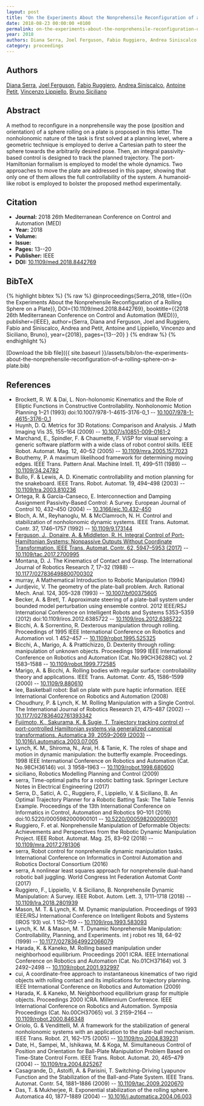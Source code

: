 ```yaml
---
layout: post
title: "On the Experiments About the Nonprehensile Reconfiguration of a Rolling Sphere on a Plate"
date: 2018-08-23 00:00:00 +0100
permalink: on-the-experiments-about-the-nonprehensile-reconfiguration-of-a-rolling-sphere-on-a-plate
year: 2018
authors: Diana Serra, Joel Ferguson, Fabio Ruggiero, Andrea Siniscalco, Antoine Petit, Vincenzo Lippiello, Bruno Siciliano
category: proceedings
---
```

 
## Authors
[Diana Serra](authors/diana-serra), [Joel Ferguson](authors/joel-ferguson), [Fabio Ruggiero](authors/fabio-ruggiero), [Andrea Siniscalco](authors/andrea-siniscalco), [Antoine Petit](authors/antoine-petit), [Vincenzo Lippiello](authors/vincenzo-lippiello), [Bruno Siciliano](authors/bruno-siciliano)
 
## Abstract
A method to reconfigure in a nonprehensile way the pose (position and orientation) of a sphere rolling on a plate is proposed in this letter. The nonholonomic nature of the task is first solved at a planning level, where a geometric technique is employed to derive a Cartesian path to steer the sphere towards the arbitrarily desired pose. Then, an integral passivity-based control is designed to track the planned trajectory. The port-Hamiltonian formalism is employed to model the whole dynamics. Two approaches to move the plate are addressed in this paper, showing that only one of them allows the full controllability of the system. A humanoid-like robot is employed to bolster the proposed method experimentally.
 
## Citation
- **Journal:** 2018 26th Mediterranean Conference on Control and Automation (MED)
- **Year:** 2018
- **Volume:** 
- **Issue:** 
- **Pages:** 13--20
- **Publisher:** IEEE
- **DOI:** [10.1109/med.2018.8442769](https://doi.org/10.1109/med.2018.8442769)
 
## BibTeX
{% highlight bibtex %}
{% raw %}
@inproceedings{Serra_2018,
  title={{On the Experiments About the Nonprehensile Reconfiguration of a Rolling Sphere on a Plate}},
  DOI={10.1109/med.2018.8442769},
  booktitle={{2018 26th Mediterranean Conference on Control and Automation (MED)}},
  publisher={IEEE},
  author={Serra, Diana and Ferguson, Joel and Ruggiero, Fabio and Siniscalco, Andrea and Petit, Antoine and Lippiello, Vincenzo and Siciliano, Bruno},
  year={2018},
  pages={13--20}
}
{% endraw %}
{% endhighlight %}
 
[Download the bib file]({{ site.baseurl }}/assets/bib/on-the-experiments-about-the-nonprehensile-reconfiguration-of-a-rolling-sphere-on-a-plate.bib)
 
## References
- Brockett, R. W. & Dai, L. Non-holonomic Kinematics and the Role of Elliptic Functions in Constructive Controllability. Nonholonomic Motion Planning 1–21 (1993) doi:10.1007/978-1-4615-3176-0_1 -- [10.1007/978-1-4615-3176-0_1](https://doi.org/10.1007/978-1-4615-3176-0_1)
- Huynh, D. Q. Metrics for 3D Rotations: Comparison and Analysis. J Math Imaging Vis 35, 155–164 (2009) -- [10.1007/s10851-009-0161-2](https://doi.org/10.1007/s10851-009-0161-2)
- Marchand, E., Spindler, F. & Chaumette, F. ViSP for visual servoing: a generic software platform with a wide class of robot control skills. IEEE Robot. Automat. Mag. 12, 40–52 (2005) -- [10.1109/mra.2005.1577023](https://doi.org/10.1109/mra.2005.1577023)
- Bouthemy, P. A maximum likelihood framework for determining moving edges. IEEE Trans. Pattern Anal. Machine Intell. 11, 499–511 (1989) -- [10.1109/34.24782](https://doi.org/10.1109/34.24782)
- Bullo, F. & Lewis, A. D. Kinematic controllability and motion planning for the snakeboard. IEEE Trans. Robot. Automat. 19, 494–498 (2003) -- [10.1109/tra.2003.810236](https://doi.org/10.1109/tra.2003.810236)
- Ortega, R. & García-Canseco, E. Interconnection and Damping Assignment Passivity-Based Control: A Survey. European Journal of Control 10, 432–450 (2004) -- [10.3166/ejc.10.432-450](https://doi.org/10.3166/ejc.10.432-450)
- Bloch, A. M., Reyhanoglu, M. & McClamroch, N. H. Control and stabilization of nonholonomic dynamic systems. IEEE Trans. Automat. Contr. 37, 1746–1757 (1992) -- [10.1109/9.173144](https://doi.org/10.1109/9.173144)
- [Ferguson, J., Donaire, A. & Middleton, R. H. Integral Control of Port-Hamiltonian Systems: Nonpassive Outputs Without Coordinate Transformation. IEEE Trans. Automat. Contr. 62, 5947–5953 (2017)](integral-control-of-port-hamiltonian-systems-nonpassive-outputs-without-coordinate-transformation) -- [10.1109/tac.2017.2700995](https://doi.org/10.1109/tac.2017.2700995)
- Montana, D. J. The Kinematics of Contact and Grasp. The International Journal of Robotics Research 7, 17–32 (1988) -- [10.1177/027836498800700302](https://doi.org/10.1177/027836498800700302)
- murray, A Mathematical Introduction to Robotic Manipulation (1994)
- Jurdjevic, V. The geometry of the plate-ball problem. Arch. Rational Mech. Anal. 124, 305–328 (1993) -- [10.1007/bf00375605](https://doi.org/10.1007/bf00375605)
- Becker, A. & Bretl, T. Approximate steering of a plate-ball system under bounded model perturbation using ensemble control. 2012 IEEE/RSJ International Conference on Intelligent Robots and Systems 5353–5359 (2012) doi:10.1109/iros.2012.6385722 -- [10.1109/iros.2012.6385722](https://doi.org/10.1109/iros.2012.6385722)
- Bicchi, A. & Sorrentino, R. Dexterous manipulation through rolling. Proceedings of 1995 IEEE International Conference on Robotics and Automation vol. 1 452–457 -- [10.1109/robot.1995.525325](https://doi.org/10.1109/robot.1995.525325)
- Bicchi, A., Marigo, A. & Prattichizzo, D. Dexterity through rolling: manipulation of unknown objects. Proceedings 1999 IEEE International Conference on Robotics and Automation (Cat. No.99CH36288C) vol. 2 1583–1588 -- [10.1109/robot.1999.772585](https://doi.org/10.1109/robot.1999.772585)
- Marigo, A. & Bicchi, A. Rolling bodies with regular surface: controllability theory and applications. IEEE Trans. Automat. Contr. 45, 1586–1599 (2000) -- [10.1109/9.880610](https://doi.org/10.1109/9.880610)
- lee, Basketball robot: Ball on plate with pure haptic information. IEEE International Conference on Robotics and Automation (2008)
- Choudhury, P. & Lynch, K. M. Rolling Manipulation with a Single Control. The International Journal of Robotics Research 21, 475–487 (2002) -- [10.1177/027836402761393342](https://doi.org/10.1177/027836402761393342)
- [Fujimoto, K., Sakurama, K. & Sugie, T. Trajectory tracking control of port-controlled Hamiltonian systems via generalized canonical transformations. Automatica 39, 2059–2069 (2003)](trajectory-tracking-control-of-port-controlled-hamiltonian-systems-via-generalized-canonical-transformations) -- [10.1016/j.automatica.2003.07.005](https://doi.org/10.1016/j.automatica.2003.07.005)
- Lynch, K. M., Shiroma, N., Arai, H. & Tanie, K. The roles of shape and motion in dynamic manipulation: the butterfly example. Proceedings. 1998 IEEE International Conference on Robotics and Automation (Cat. No.98CH36146) vol. 3 1958–1963 -- [10.1109/robot.1998.680600](https://doi.org/10.1109/robot.1998.680600)
- siciliano, Robotics Modelling Planning and Control (2009)
- serra, Time-optimal paths for a robotic batting task. Springer Lecture Notes in Electrical Engineering (2017)
- Serra, D., Satici, A. C., Ruggiero, F., Lippiello, V. & Siciliano, B. An Optimal Trajectory Planner for a Robotic Batting Task: The Table Tennis Example. Proceedings of the 13th International Conference on Informatics in Control, Automation and Robotics 90–101 (2016) doi:10.5220/0005982000900101 -- [10.5220/0005982000900101](https://doi.org/10.5220/0005982000900101)
- Ruggiero, F. et al. Nonprehensile Manipulation of Deformable Objects: Achievements and Perspectives from the Robotic Dynamic Manipulation Project. IEEE Robot. Automat. Mag. 25, 83–92 (2018) -- [10.1109/mra.2017.2781306](https://doi.org/10.1109/mra.2017.2781306)
- serra, Robot control for nonprehensile dynamic manipulation tasks. International Conference on Informatics in Control Automation and Robotics Doctoral Consortium (2016)
- serra, A nonlinear least squares approach for nonprehensile dual-hand robotic ball juggling. World Congress Int Federation Automat Contr (2017)
- Ruggiero, F., Lippiello, V. & Siciliano, B. Nonprehensile Dynamic Manipulation: A Survey. IEEE Robot. Autom. Lett. 3, 1711–1718 (2018) -- [10.1109/lra.2018.2801939](https://doi.org/10.1109/lra.2018.2801939)
- Mason, M. T. & Lynch, K. M. Dynamic manipulation. Proceedings of 1993 IEEE/RSJ International Conference on Intelligent Robots and Systems (IROS ’93) vol. 1 152–159 -- [10.1109/iros.1993.583093](https://doi.org/10.1109/iros.1993.583093)
- Lynch, K. M. & Mason, M. T. Dynamic Nonprehensile Manipulation: Controllability, Planning, and Experiments. int j robot res 18, 64–92 (1999) -- [10.1177/02783649922066079](https://doi.org/10.1177/02783649922066079)
- Harada, K. & Kaneko, M. Rolling based manipulation under neighborhood equilibrium. Proceedings 2001 ICRA. IEEE International Conference on Robotics and Automation (Cat. No.01CH37164) vol. 3 2492–2498 -- [10.1109/robot.2001.932997](https://doi.org/10.1109/robot.2001.932997)
- cui, A coordinate-free approach to instantaneous kinematics of two rigid objects with rolling contact and its implications for trajectory planning. IEEE International Conference on Robotics and Automation (2009)
- Harada, K. & Kaneko, M. Neighborhood equilibrium grasp for multiple objects. Proceedings 2000 ICRA. Millennium Conference. IEEE International Conference on Robotics and Automation. Symposia Proceedings (Cat. No.00CH37065) vol. 3 2159–2164 -- [10.1109/robot.2000.846348](https://doi.org/10.1109/robot.2000.846348)
- Oriolo, G. & Vendittelli, M. A framework for the stabilization of general nonholonomic systems with an application to the plate-ball mechanism. IEEE Trans. Robot. 21, 162–175 (2005) -- [10.1109/tro.2004.839231](https://doi.org/10.1109/tro.2004.839231)
- Date, H., Sampei, M., Ishikawa, M. & Koga, M. Simultaneous Control of Position and Orientation for Ball-Plate Manipulation Problem Based on Time-State Control Form. IEEE Trans. Robot. Automat. 20, 465–479 (2004) -- [10.1109/tra.2004.825267](https://doi.org/10.1109/tra.2004.825267)
- Casagrande, D., Astolfi, A. & Parisini, T. Switching-Driving Lyapunov Function and the Stabilization of the Ball-and-Plate System. IEEE Trans. Automat. Contr. 54, 1881–1886 (2009) -- [10.1109/tac.2009.2020670](https://doi.org/10.1109/tac.2009.2020670)
- Das, T. & Mukherjee, R. Exponential stabilization of the rolling sphere. Automatica 40, 1877–1889 (2004) -- [10.1016/j.automatica.2004.06.003](https://doi.org/10.1016/j.automatica.2004.06.003)

